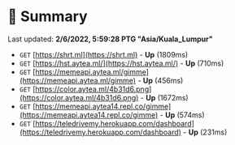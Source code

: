 # 📖 Summary
Last updated: **2/6/2022, 5:59:28 PTG "Asia/Kuala_Lumpur"**

- `GET` [https://shrt.ml](https://shrt.ml) - **Up** (1809ms)
- `GET` [https://hst.aytea.ml/](https://hst.aytea.ml/) - **Up** (710ms)
- `GET` [https://memeapi.aytea.ml/gimme](https://memeapi.aytea.ml/gimme) - **Up** (456ms)
- `GET` [https://color.aytea.ml/4b31d6.png](https://color.aytea.ml/4b31d6.png) - **Up** (1672ms)
- `GET` [https://memeapi.aytea14.repl.co/gimme](https://memeapi.aytea14.repl.co/gimme) - **Up** (574ms)
- `GET` [https://teledrivemy.herokuapp.com/dashboard](https://teledrivemy.herokuapp.com/dashboard) - **Up** (231ms)
